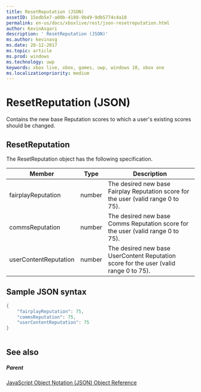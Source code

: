 ```yaml
---
title: ResetReputation (JSON)
assetID: 15edb5e7-a00b-4188-9b49-9db5774c4a10
permalink: en-us/docs/xboxlive/rest/json-resetreputation.html
author: KevinAsgari
description: ' ResetReputation (JSON)'
ms.author: kevinasg
ms.date: 20-12-2017
ms.topic: article
ms.prod: windows
ms.technology: uwp
keywords: xbox live, xbox, games, uwp, windows 10, xbox one
ms.localizationpriority: medium
---
```



# ResetReputation (JSON)
Contains the new base Reputation scores to which a user's existing scores should be changed. 
<a id="ID4EN"></a>

 
## ResetReputation
 
The ResetReputation object has the following specification.
 
| Member| Type| Description| 
| --- | --- | --- | 
| fairplayReputation| number| The desired new base Fairplay Reputation score for the user (valid range 0 to 75).| 
| commsReputation| number| The desired new base Comms Reputation score for the user (valid range 0 to 75).| 
| userContentReputation| number| The desired new base UserContent Reputation score for the user (valid range 0 to 75).| 
  
<a id="ID4E4B"></a>

 
## Sample JSON syntax
 

```cpp
{
    "fairplayReputation": 75,
    "commsReputation": 75,
    "userContentReputation": 75
}
    
```

  
<a id="ID4EGC"></a>

 
## See also
 
<a id="ID4EIC"></a>

 
##### Parent 

[JavaScript Object Notation (JSON) Object Reference](atoc-xboxlivews-reference-json.md)

   